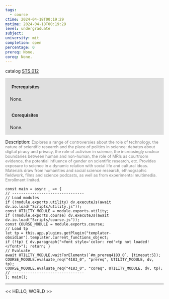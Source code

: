 ```yaml
---
tags:
  - course
ctime: 2024-04-18T00:19:29
mstime: 2024-04-18T00:19:29
level: undergraduate
subject: 
university: mit
completion: open
percentage: 0
prereq: None.
coreq: None.
---
```


catalog [STS.012](http://student.mit.edu/catalog/mSTSa.html#STS.012)

<span style="display: block; padding: 15px; background-color: rgb(100, 100, 100, 0.2);"><font id="m_prereq4183_0" style="display: block; font-family: Arial, sans-serif; font-weight: bold; padding: 5px">Prerequisites</font><br><span id="prereq4183_0">None.</span></span>
<span style="display: block; padding: 15px; background-color: rgb(100, 100, 100, 0.2);"><font id="m_coreq4183_0" style="display: block; font-family: Arial, sans-serif; font-weight: bold; padding: 5px">Corequisites</font><br><span id="coreq4183_0">None.</span></span>

<font style="">Description:</font>
<font style="color: grey; font-size: 0.8rem;">Explores a range of controversies about the role of technology, the nature of scientific research and the place of politics in science: debates about digital piracy and privacy, the role of activism in science, the increasingly unclear boundaries between human and non-human, the role of MRIs as courtroom evidence, the potential influence of gender on scientific research, etc. Provides exposure to science in a dynamic relation with social life and cultural ideas. Materials draw from humanities and social science research, ethnographic fieldwork, films and science podcasts, as well as from experimental multimedia. Enrollment limited.</font>

```dataviewjs
const main = async _ => {
// --------------------------------
// Load modules
if (!module.exports.utility) dv.executeJs(await dv.io.load("Scripts/utility.js"));
const UTILITY_MODULE = module.exports.utility;
if (!module.exports.course) dv.executeJs(await dv.io.load("Scripts/course.js"));
const COURSE_MODULE = module.exports.course;
// Load tp
let tp = this.app.plugins.getPlugin("templater-obsidian").templater.current_functions_object;
if (!tp) { dv.paragraph("<font style='color: red'>tp not loaded!</font>"); return; }
// Evaluate
await UTILITY_MODULE.waitForElements(`#m_prereq4183_0`, {timeout:5});
COURSE_MODULE.evaluate_req("4183_0", "prereq", UTILITY_MODULE, dv, tp);
COURSE_MODULE.evaluate_req("4183_0", "coreq", UTILITY_MODULE, dv, tp);
// --------------------------------
}; main();
```

---

<< HELLO, WORLD >>

